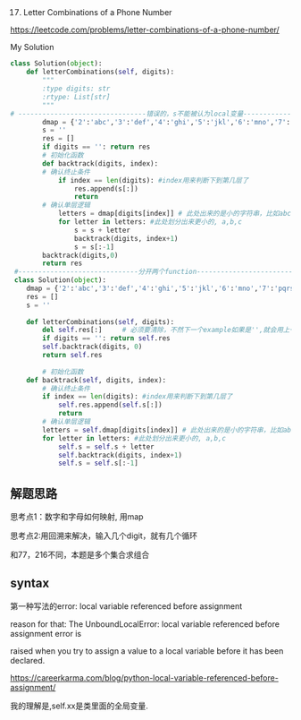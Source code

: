 ## 
17. Letter Combinations of a Phone Number

https://leetcode.com/problems/letter-combinations-of-a-phone-number/

My Solution

```python
class Solution(object):
    def letterCombinations(self, digits):
        """
        :type digits: str
        :rtype: List[str]
        """
# --------------------------------错误的，s不能被认为local变量------------------------------#
        dmap = {'2':'abc','3':'def','4':'ghi','5':'jkl','6':'mno','7':'pqrs','8':'tuv','9':'wxyz'}
        s = ''
        res = []
        if digits == '': return res
        # 初始化函数
        def backtrack(digits, index):
        # 确认终止条件
            if index == len(digits): #index用来判断下到第几层了
                res.append(s[:])
                return
        # 确认单层逻辑
            letters = dmap[digits[index]] # 此处出来的是小的字符串，比如abc, def
            for letter in letters: #此处划分出来更小的, a,b,c
                s = s + letter
                backtrack(digits, index+1)
                s = s[:-1]
        backtrack(digits,0)
        return res  
 #------------------------------分开两个function---------------------------------------#
 class Solution(object):
    dmap = {'2':'abc','3':'def','4':'ghi','5':'jkl','6':'mno','7':'pqrs','8':'tuv','9':'wxyz'}
    res = []
    s = ''
    
    def letterCombinations(self, digits):
        del self.res[:]     # 必须要清除，不然下一个example如果是'',就会用上一个的
        if digits == '': return self.res
        self.backtrack(digits, 0)
        return self.res
    
        # 初始化函数
    def backtrack(self, digits, index):
        # 确认终止条件
        if index == len(digits): #index用来判断下到第几层了
            self.res.append(self.s[:])
            return
        # 确认单层逻辑
        letters = self.dmap[digits[index]] # 此处出来的是小的字符串，比如abc, def
        for letter in letters: #此处划分出来更小的, a,b,c
            self.s = self.s + letter
            self.backtrack(digits, index+1)
            self.s = self.s[:-1]
```
## 解题思路
思考点1：数字和字母如何映射, 用map

思考点2:用回溯来解决，输入几个digit，就有几个循环

和77，216不同，本题是多个集合求组合

## syntax
第一种写法的error:  local variable referenced before assignment

reason for that:
The UnboundLocalError: local variable referenced before assignment error is 

raised when you try to assign a value to a local variable before it has been declared. 

https://careerkarma.com/blog/python-local-variable-referenced-before-assignment/

我的理解是,self.xx是类里面的全局变量.
